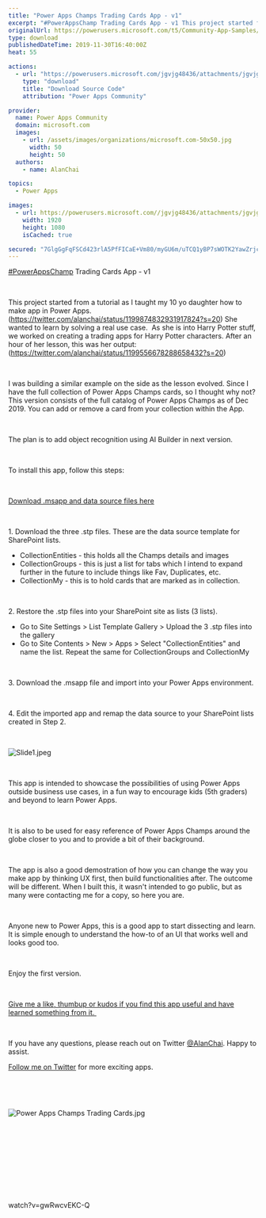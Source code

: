 ```yaml
---
title: "Power Apps Champs Trading Cards App - v1"
excerpt: "#PowerAppsChamp Trading Cards App - v1 This project started from a tutorial as I taught my 10 yo daughter how to make app in Power Apps. ("
originalUrl: https://powerusers.microsoft.com/t5/Community-App-Samples/Power-Apps-Champs-Trading-Cards-App-v1/td-p/416029
type: download
publishedDateTime: 2019-11-30T16:40:00Z
heat: 55

actions:
  - url: "https://powerusers.microsoft.com/jgvjg48436/attachments/jgvjg48436/AppFeedbackGallery/332/2/PowerApps%20Champs%20Trading%20Cards%20App.msapp"
    type: "download"
    title: "Download Source Code"
    attribution: "Power Apps Community"

provider:
  name: Power Apps Community
  domain: microsoft.com
  images:
    - url: /assets/images/organizations/microsoft.com-50x50.jpg
      width: 50
      height: 50
  authors:
    - name: AlanChai

topics:
  - Power Apps

images:
  - url: https://powerusers.microsoft.com//jgvjg48436/attachments/jgvjg48436/AppFeedbackGallery/332/1/PowerApps%20Champ.png
    width: 1920
    height: 1080
    isCached: true

secured: "7GlgGgFqFSCd423rlA5PfFICaE+Vm80/myGU6m/uTCQ1yBP7sWOTK2YawZrjc3P8tAKe4pUvdb2QRxKp2UIYOwTMXzg0x/venutKNJIJHajka4bQ+puVYRZKWSHhxvem5PWlT1JU7Ycqkgs5drVu8PXDLaETLbZKwS1gzf1ML0B6W7J3yaF3u4xucWQE6prypYg1tqhUWOyLf3IjcgkHuZpxWi/Jrj6Xgz3WkG1hCsTshE7+12YsGn5USdSuK1l/8jKm8dwarTtdndRRwlq2uIUxhPNyGbFJS6vZi0LlGheY+P340OOOWsK7fYMDUAwfCOmfKG32XLZJ8bKUERZMPzFYz/Q5UBhBB7+D8L0MQxFfcm8bUSJzQFtJkOwV0gqCk7/7pSNNgW3Mjy0QXBMPrTZFtLupiGhqqzYiYZkgBNWTLTpYA1rnqI1iNqTaulh9;v5g4Qan5aneKLipQNPCkFA=="
---
```

<p><span class="r-18u37iz"><a href="https://twitter.com/hashtag/PowerAppsChamp?src=hashtag_click" target="_blank" rel="noopener nofollow noopener noreferrer">#PowerAppsChamp</a></span><span class="css-901oao css-16my406 r-1qd0xha r-ad9z0x r-bcqeeo r-qvutc0"> Trading Cards App - v1</span></p><p>&nbsp;</p><p><span class="css-901oao css-16my406 r-1qd0xha r-ad9z0x r-bcqeeo r-qvutc0">This project started from a tutorial as I taught my 10 yo daughter how to make app in Power Apps. (<span><a href="https://twitter.com/alanchai/status/1199874832931917824?s=20" target="_blank" rel="noopener nofollow noopener noreferrer">https://twitter.com/alanchai/status/1199874832931917824?s=20</a>) She wanted to learn by solving a real use case.&nbsp; As she is into Harry Potter stuff, we worked on creating a trading apps for Harry Potter characters. After an hour of her lesson, this was her output: (<a href="https://twitter.com/alanchai/status/1199556678288658432?s=20" target="_blank" rel="noopener nofollow noopener noreferrer">https://twitter.com/alanchai/status/1199556678288658432?s=20</a>)</span></span></p><p>&nbsp;</p><p><span class="css-901oao css-16my406 r-1qd0xha r-ad9z0x r-bcqeeo r-qvutc0"><span>I was building a similar example on the side as the lesson evolved. Since I have the full collection of Power Apps Champs cards, so I thought why not? This version consists of the full catalog of Power Apps Champs as of Dec 2019. You can add or remove a card from your collection within the App.&nbsp;</span></span></p><p>&nbsp;</p><p><span class="css-901oao css-16my406 r-1qd0xha r-ad9z0x r-bcqeeo r-qvutc0"><span>The plan is to add object recognition using AI Builder in next version. </span></span></p><p>&nbsp;</p><p><span class="css-901oao css-16my406 r-1qd0xha r-ad9z0x r-bcqeeo r-qvutc0"><span>To install this app, follow this steps:</span></span></p><p>&nbsp;</p><p><a href="https://drive.google.com/open?id=1B3qABu57bs8EX94y6oowyeiFEfqZE8y0" target="_self" rel="nofollow noopener noreferrer">Download .msapp and data source files here</a></p><p>&nbsp;</p><p><span class="css-901oao css-16my406 r-1qd0xha r-ad9z0x r-bcqeeo r-qvutc0"><span>1. Download the three .stp files. These are the data source template for SharePoint lists.</span></span></p><ul><li>CollectionEntities - this holds all the Champs details and images</li><li>CollectionGroups - this is just a list for tabs which I intend to expand further in&nbsp;the future to include things like Fav, Duplicates, etc.</li><li>CollectionMy - this is to hold cards that are marked as in collection.</li></ul><p>&nbsp;</p><p><span class="css-901oao css-16my406 r-1qd0xha r-ad9z0x r-bcqeeo r-qvutc0"><span>2. Restore the .stp files into your SharePoint site as lists (3 lists).</span></span></p><ul><li><span class="css-901oao css-16my406 r-1qd0xha r-ad9z0x r-bcqeeo r-qvutc0"><span>Go to Site Settings &gt; List Template Gallery &gt; Upload the 3 .stp files into the gallery</span></span></li><li><span class="css-901oao css-16my406 r-1qd0xha r-ad9z0x r-bcqeeo r-qvutc0"><span>Go to Site Contents &gt; New &gt; Apps &gt; Select "CollectionEntities" and name the list. Repeat the same for CollectionGroups and CollectionMy</span></span></li></ul><p>&nbsp;</p><p><span class="css-901oao css-16my406 r-1qd0xha r-ad9z0x r-bcqeeo r-qvutc0"><span>3. Download the .msapp file and import into your Power Apps environment.&nbsp;</span></span></p><p>&nbsp;</p><p><span class="css-901oao css-16my406 r-1qd0xha r-ad9z0x r-bcqeeo r-qvutc0"><span>4. Edit the imported app and remap the data source to your SharePoint lists created in Step 2.</span></span></p><p>&nbsp;</p><p><span class="css-901oao css-16my406 r-1qd0xha r-ad9z0x r-bcqeeo r-qvutc0"><span class="lia-inline-image-display-wrapper lia-image-align-inline" image-alt="Slide1.jpeg" style="width: 999px;"><img src="https://powerusers.microsoft.com/t5/image/serverpage/image-id/101925i32E604A0C8CEADDB/image-size/large?v=1.0&amp;px=999" title="Slide1.jpeg" alt="Slide1.jpeg" li-image-url="https://powerusers.microsoft.com/t5/image/serverpage/image-id/101925i32E604A0C8CEADDB?v=1.0" li-image-display-id="'101925i32E604A0C8CEADDB'" li-message-uid="'416029'" li-messages-message-image="true" li-bindable="" class="lia-media-image" tabindex="0" li-bypass-lightbox-when-linked="true" li-use-hover-links="false"></span></span></p><p>&nbsp;</p><p>This app is intended to showcase the possibilities of using Power Apps outside business use cases, in a fun way to encourage kids (5th graders) and beyond to learn Power Apps.&nbsp;</p><p>&nbsp;</p><p>It is also to be used for easy reference of Power Apps Champs around the globe closer to you and to provide a bit of their background.&nbsp;</p><p>&nbsp;</p><p>The app is also a good demostration of how you can change the way you make app by thinking UX first, then build functionalities after. The outcome will be different. When I built this, it wasn't intended to go public, but as many were contacting me for a copy, so here you are.&nbsp;</p><p>&nbsp;</p><p><span>Anyone new to Power Apps, this is a good app to start dissecting and learn. It is simple enough to understand the how-to of an UI that works well and looks good too.</span></p><p>&nbsp;</p><p>Enjoy the first version.&nbsp;</p><p>&nbsp;</p><p><u>Give me a like, thumbup or kudos if you find this app useful and have learned something from it.&nbsp;</u></p><p>&nbsp;</p><p>If you have any questions, please reach out on Twitter&nbsp;<a href="/t5/user/viewprofilepage/user-id/69796">@AlanChai</a>.&nbsp;Happy to assist.</p><p><a href="https://twitter.com/alanchai" target="_blank" rel="noopener nofollow noopener noreferrer">Follow me on Twitter</a> for more exciting apps.&nbsp;</p><p>&nbsp;</p><p>&nbsp;</p><p><span class="css-901oao css-16my406 r-1qd0xha r-ad9z0x r-bcqeeo r-qvutc0"><span><span class="lia-inline-image-display-wrapper lia-image-align-inline" image-alt="Power Apps Champs Trading Cards.jpg" style="width: 999px;"><img src="https://powerusers.microsoft.com/t5/image/serverpage/image-id/101924i147E438F2FBF1B89/image-size/large?v=1.0&amp;px=999" title="Power Apps Champs Trading Cards.jpg" alt="Power Apps Champs Trading Cards.jpg" li-image-url="https://powerusers.microsoft.com/t5/image/serverpage/image-id/101924i147E438F2FBF1B89?v=1.0" li-image-display-id="'101924i147E438F2FBF1B89'" li-message-uid="'416029'" li-messages-message-image="true" li-bindable="" class="lia-media-image" tabindex="0" li-bypass-lightbox-when-linked="true" li-use-hover-links="false"></span></span></span></p><p>&nbsp;</p><p><span class="css-901oao css-16my406 r-1qd0xha r-ad9z0x r-bcqeeo r-qvutc0"><span>&nbsp;</span></span></p><p>&nbsp;</p><p>&nbsp;</p><p>&nbsp;</p><p><span class="videoUrl">watch?v=gwRwcvEKC-Q</span></p>

